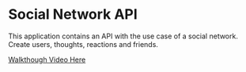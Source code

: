 # Social Network API

This application contains an API with the use case of a social network. Create users, thoughts, reactions and friends.

[Walkthough Video Here](https://drive.google.com/file/d/1HTH48VuXxnAeJC7by223HL5K_4N6eLF0/view)

